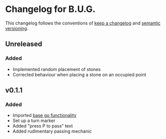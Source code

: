 # Changelog for B.U.G.

This changelog follows the conventions of [keep a changelog](https://keepachangelog.com/en/1.0.0/)
and [semantic versioning](https://semver.org/spec/v2.0.0.html).

## Unreleased

### Added

 - Implemented random placement of stones
 - Corrected behaviour when placing a stone on an occupied point

## v0.1.1

### Added

 - Imported [base go functionality](https://github.com/eagleflo/goban) 
 - Set up a turn marker
 - Added "press P to pass" text
 - Added rudimentary passing mechanic
